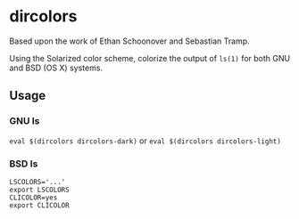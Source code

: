 dircolors
=========

Based upon the work of Ethan Schoonover and Sebastian Tramp.

Using the Solarized color scheme, colorize the output of `ls(1)` for
both GNU and BSD (OS X) systems.

Usage
-----

### GNU ls
`eval $(dircolors dircolors-dark)`
or
`eval $(dircolors dircolors-light)`


### BSD ls
```
LSCOLORS='...'
export LSCOLORS
CLICOLOR=yes
export CLICOLOR
```
